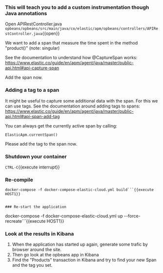 
### This will teach you to add a custom instrumentation though Java annotations

Open APIRestController.java `opbeans/opbeans/src/main/java/co/elastic/apm/opbeans/controllers/APIRestController.java`{{open}}

We want to add a span that measure the time spent in the method "product()" (note: singular)

See the documentation to understand how @CaptureSpan works: https://www.elastic.co/guide/en/apm/agent/java/master/public-api.html#api-capture-span

Add the span now.

### Adding a tag to a span

It might be useful to capture some additional data with the span. For this we can use tags.
See the documentation around adding tags to spans: https://www.elastic.co/guide/en/apm/agent/java/master/public-api.html#api-span-add-tag

You can always get the currently active span by calling: 

`ElasticApm.currentSpan()`

Please add the tag to the span now.

### Shutdown your container
`CTRL-C`{{execute interrupt}}


### Re-compile
```cd /root/course/opbeans/
docker-compose -f docker-compose-elastic-cloud.yml build```{{execute HOST1}} 


### Re-start the application
```
docker-compose -f docker-compose-elastic-cloud.yml up --force-recreate```{{execute HOST1}}


### Look at the results in Kibana

1. When the application has started up again, generate some trafic by browser around the site.
1. Then go look at the opbeans app in Kibana
1. Find the "Products" transaction in Kibana and try to find your new Span and the tag you set.

